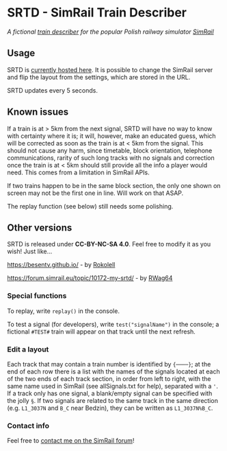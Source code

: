 # SRTD - SimRail Train Describer
_A fictional [train describer](https://wikirail.it/en/glossario/train-describer-2/) for the popular Polish railway simulator [SimRail](https://simrail.eu/en/)_

## Usage
SRTD is [currently hosted here](https://tplmilano.altervista.org/E/SRTD/index.html).
It is possible to change the SimRail server and flip the layout from the settings, which are stored in the URL.

SRTD updates every 5 seconds.

## Known issues

If a train is at > 5km from the next signal, SRTD will have no way to know with certainty where it is; it will,
however, make an educated guess, which will be corrected as soon as the train is at < 5km from the signal.
This should not cause any harm, since timetable, block orientation, telephone communications, rarity of such
long tracks with no signals and correction once the train is at < 5km should still provide all the info a player
would need. This comes from a limitation in SimRail APIs.

If two trains happen to be in the same block section, the only one shown on screen may not be the first one in line.
Will work on that ASAP.

The replay function (see below) still needs some polishing.

## Other versions
SRTD is released under __CC-BY-NC-SA 4.0__. Feel free to modify it as you wish! Just like...

https://besentv.github.io/ - by [Rokolell](https://forum.simrail.eu/profile/9783-rokolell/)

https://forum.simrail.eu/topic/10172-my-srtd/ - by [RWag64](https://forum.simrail.eu/profile/1871-rwag64/)


### Special functions
To replay, write `replay()` in the console.

To test a signal (for developers), write `test("signalName")` in the console; a fictional `#TEST#` train will appear on that
track until the next refresh.

### Edit a layout
Each track that may contain a train number is identified by `{────}`; at the end of each row there is a list
with the names of the signals located at each of the two ends of each track section, in order from left to right,
with the same name used in SimRail (see allSignals.txt for help), separated with a `'`.
If a track only has one signal, a blank/empty signal can be specified with the jolly `§`.
If two signals are related to the same track in the same direction (e.g. `L1_3037N` and `B_C` near Bedzin),
they can be written as `L1_3037N%B_C`.

### Contact info
Feel free to [contact me on the SimRail forum](https://forum.simrail.eu/profile/3395-angelo/)!
